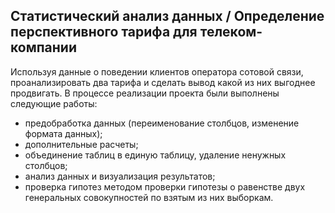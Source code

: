 ## Статистический анализ данных / Определение перспективного тарифа для телеком-компании
Используя данные о поведении клиентов оператора сотовой связи, проанализировать два тарифа и сделать вывод какой из них выгоднее продвигать.
В процессе реализации проекта были выполнены следующие работы:
- предобработка данных (переименование столбцов, изменение формата данных);
- дополнительные расчеты;
- объединение таблиц в единую таблицу, удаление ненужных столбцов;
- анализ данных и визуализация результатов;
- проверка гипотез методом проверки гипотезы о равенстве двух генеральных совокупностей по взятым из них выборкам.
